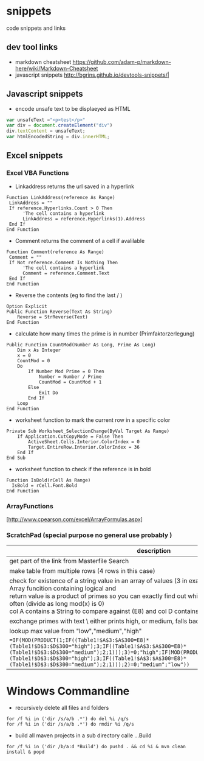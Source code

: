 snippets
========

code snippets and links

dev tool links  
--------------

* markdown cheatsheet https://github.com/adam-p/markdown-here/wiki/Markdown-Cheatsheet  
* javascript snippets  http://bgrins.github.io/devtools-snippets/|

Javascript snippets
-------------------

* encode unsafe text to be displaeyed as HTML
```javascript
var unsafeText ="<p>test</p>"
var div = document.createElement("div")
div.textContent = unsafeText;
var htmlEncodedString = div.innerHTML;
```


Excel snippets
--------------

### Excel VBA Functions

* Linkaddress returns the url saved in a hyperlink
```VB.net
Function LinkAddress(reference As Range)
 LinkAddress = ""
 If reference.Hyperlinks.Count > 0 Then
      'The cell contains a hyperlink
      LinkAddress = reference.Hyperlinks(1).Address
 End If
End Function
```


* Comment returns the comment of a cell if avalilable
```VB.net
Function Comment(reference As Range)
 Comment = ""
 If Not reference.Comment Is Nothing Then
      'The cell contains a hyperlink
      Comment = reference.Comment.Text
 End If
End Function
```

* Reverse the contents (eg to find the last / )
```VB.net
Option Explicit
Public Function Reverse(Text As String)
    Reverse = StrReverse(Text)
End Function
```

* calculate how many times the prime is in number (Primfaktorzerlegung)
```VB.net
Public Function CountMod(Number As Long, Prime As Long)
    Dim x As Integer
    x = 0
    CountMod = 0
    Do
        If Number Mod Prime = 0 Then
            Number = Number / Prime
            CountMod = CountMod + 1
        Else
            Exit Do
        End If
    Loop
End Function
```

* worksheet function to mark the current row in a specific color
```VB.net
Private Sub Worksheet_SelectionChange(ByVal Target As Range)
    If Application.CutCopyMode = False Then
        ActiveSheet.Cells.Interior.ColorIndex = 0
        Target.EntireRow.Interior.ColorIndex = 36
    End If
End Sub
```

* worksheet function to check if the reference is in bold
```VB.net
Function IsBold(rCell As Range)
  IsBold = rCell.Font.Bold
End Function
```

###  ArrayFunctions

[http://www.cpearson.com/excel/ArrayFormulas.aspx]

### ScratchPad (special purpose no general use probably )
| description | code | 
| ----------- | ---- |
| get part of the link from Masterfile Search | `{{=MID(LinkAddress(A1);36;12)}}` |
|make table from multiple rows (4 rows in this case) | `=IF(AND(A1<>"";MOD(ROW(A1);4)=1);A1;"")`|
|check for existence of a string value in an array of values (3 in example below) <br/> Array funcition containing logical and <br/>return value is a product of primes so you can exactly find out which values are in (MOD) and how often (divide as long mod(x) is 0) <br/> col A contains a String to compare against (E8) and col D contains the actual |`=PRODUCT(1;IF(($A$3:$A$300=E8)*($D$3:$D$300="high");3;IF(($A$3:$A$300=E8)*($D$3:$D$300="medium");2;1)))\\=PRODUCT(IF((Table1!$A$3:$A$300=E8);IF(Table1!$D$3:$D$300="low";2;1)*IF(Table1!$D$3:$D$300="medium";3;1)*IF(Table1!$D$3:$D$300="medium";5;1);FALSE))`|
|exchange primes with text  \\ either prints high, or medium, falls back to low if n/a|`=IF(MOD(L16;3)=0;"high";IF(MOD(L16;2)=0;"medium";"low"))`|
|lookup max value from "low","medium","high"|
`=IF(MOD(PRODUCT(1;IF((Table1!$A$3:$A$300=E8)*(Table1!$D$3:$D$300="high");3;IF((Table1!$A$3:$A$300=E8)*(Table1!$D$3:$D$300="medium");2;1)));3)=0;"high";IF(MOD(PRODUCT(5;IF((Table1!$A$3:$A$300=E8)*(Table1!$D$3:$D$300="high");3;IF((Table1!$A$3:$A$300=E8)*(Table1!$D$3:$D$300="medium");2;1)));2)=0;"medium";"low"))`|

# Windows Commandline

* recursively delete all files and folders
```
for /f %i in ('dir /s/a/b .*') do del %i /q/s
for /f %i in ('dir /s/a/b .*') do rmdir %i /q/s
```

* build all maven projects in a sub directory calle ...Build
```
for /f %i in ('dir /b/a:d *Build') do pushd . && cd %i & mvn clean install & popd
```

